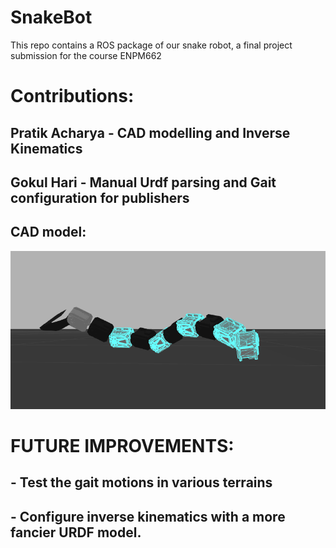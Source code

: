 # SnakeBot

This repo contains a ROS package of our snake robot, a final project submission for the course ENPM662

# Contributions:
## Pratik Acharya - CAD modelling and Inverse Kinematics  
## Gokul Hari - Manual Urdf parsing and Gait configuration for publishers


## CAD model:
![## New CAD model:](./addons/newcad.png)


# FUTURE IMPROVEMENTS:

## - Test the gait motions in various terrains 
## - Configure inverse kinematics with a more fancier URDF model.
